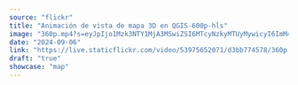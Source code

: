 ```yaml
---
source: "flickr"
title: "Animación de vista de mapa 3D en QGIS-600p-hls"
image: "360p.mp4?s=eyJpIjo1Mzk3NTY1MjA3MSwiZSI6MTcyNzkyMTUyMywicyI6ImM4NmRkZTBhMmFkNjhkODE1NTJjNzIyZTRjM2E0Njg3NGQ0NTkxNDQiLCJ2IjoxfQ.mp4"
date: "2024-09-06"
link: "https://live.staticflickr.com/video/53975652071/d3bb774578/360p.mp4?s=eyJpIjo1Mzk3NTY1MjA3MSwiZSI6MTcyNzkyMTUyMywicyI6ImM4NmRkZTBhMmFkNjhkODE1NTJjNzIyZTRjM2E0Njg3NGQ0NTkxNDQiLCJ2IjoxfQ"
draft: "true"
showcase: "map"
---
```

